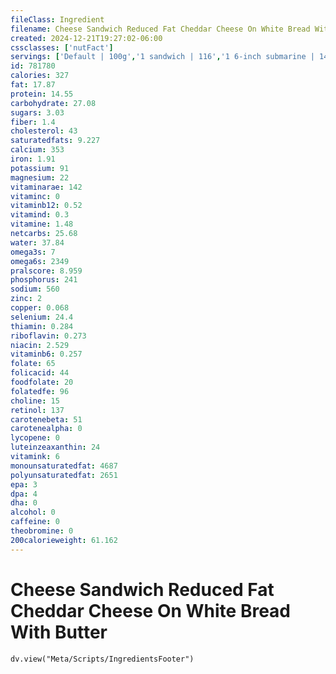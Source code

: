 ```yaml
---
fileClass: Ingredient
filename: Cheese Sandwich Reduced Fat Cheddar Cheese On White Bread With Butter
created: 2024-12-21T19:27:02-06:00
cssclasses: ['nutFact']
servings: ['Default | 100g','1 sandwich | 116','1 6-inch submarine | 140','1 12-inch submarine | 280']
id: 781780
calories: 327
fat: 17.87
protein: 14.55
carbohydrate: 27.08
sugars: 3.03
fiber: 1.4
cholesterol: 43
saturatedfats: 9.227
calcium: 353
iron: 1.91
potassium: 91
magnesium: 22
vitaminarae: 142
vitaminc: 0
vitaminb12: 0.52
vitamind: 0.3
vitamine: 1.48
netcarbs: 25.68
water: 37.84
omega3s: 7
omega6s: 2349
pralscore: 8.959
phosphorus: 241
sodium: 560
zinc: 2
copper: 0.068
selenium: 24.4
thiamin: 0.284
riboflavin: 0.273
niacin: 2.529
vitaminb6: 0.257
folate: 65
folicacid: 44
foodfolate: 20
folatedfe: 96
choline: 15
retinol: 137
carotenebeta: 51
carotenealpha: 0
lycopene: 0
luteinzeaxanthin: 24
vitamink: 6
monounsaturatedfat: 4687
polyunsaturatedfat: 2651
epa: 3
dpa: 4
dha: 0
alcohol: 0
caffeine: 0
theobromine: 0
200calorieweight: 61.162
---
```


# Cheese Sandwich Reduced Fat Cheddar Cheese On White Bread With Butter

```dataviewjs
dv.view("Meta/Scripts/IngredientsFooter")
```